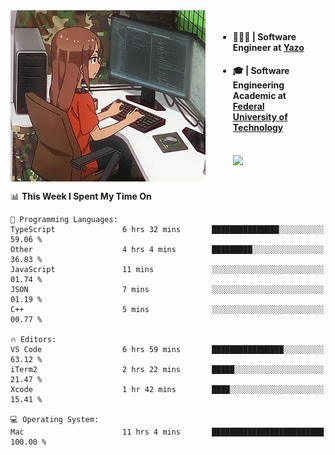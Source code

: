 
<body >
  <div style="display: flex; width: auto; margin-right: 30px ">
    <img align="right" width="312" height="274" style="padding-right:20px; " src="assets/umiko.gif" alt="Computer man" />
    <ul style="flex: 1;">
      <li><h4>🧑🏽‍💻 | Software Engineer at <a href="https://www.yazo.com.br/">Yazo</a></h4></li>
      <li><h4>🎓 | Software Engineering Academic at <a href="http://www.utfpr.edu.br/">Federal University of Technology</a></h4></li>
      <br/>
      <a href="https://skillicons.dev">
        <img src="https://skillicons.dev/icons?i=ts,react,nodejs,go,swift,js,adonis,postgres,c,heroku,gradle,firebase,flutter,docker,aws,java,redis,kubernetes&theme=light&&perline=6 " />
      </a>
    </ul>  
    <br/>
  </div>
</body>


<!--START_SECTION:waka-->
📊 **This Week I Spent My Time On** 

```text
💬 Programming Languages: 
TypeScript               6 hrs 32 mins       ███████████████░░░░░░░░░░   59.06 % 
Other                    4 hrs 4 mins        █████████░░░░░░░░░░░░░░░░   36.83 % 
JavaScript               11 mins             ░░░░░░░░░░░░░░░░░░░░░░░░░   01.74 % 
JSON                     7 mins              ░░░░░░░░░░░░░░░░░░░░░░░░░   01.19 % 
C++                      5 mins              ░░░░░░░░░░░░░░░░░░░░░░░░░   00.77 % 

🔥 Editors: 
VS Code                  6 hrs 59 mins       ████████████████░░░░░░░░░   63.12 % 
iTerm2                   2 hrs 22 mins       █████░░░░░░░░░░░░░░░░░░░░   21.47 % 
Xcode                    1 hr 42 mins        ████░░░░░░░░░░░░░░░░░░░░░   15.41 % 

💻 Operating System: 
Mac                      11 hrs 4 mins       █████████████████████████   100.00 % 
```


<!--END_SECTION:waka-->

<!--
**danielr0d/danielr0d** is a ✨ _special_ ✨ repository because its `README.md` (this file) appears on your GitHub profile.

Here are some ideas to get you started:

- 🔭 I’m currently working on ...
- 🌱 I’m currently learning ...
- 👯 I’m looking to collaborate on ...
- 🤔 I’m looking for help with ...
- 💬 Ask me about ...
- 📫 How to reach me: ...
- 😄 Pronouns: ...
- ⚡ Fun fact: ...
-->
